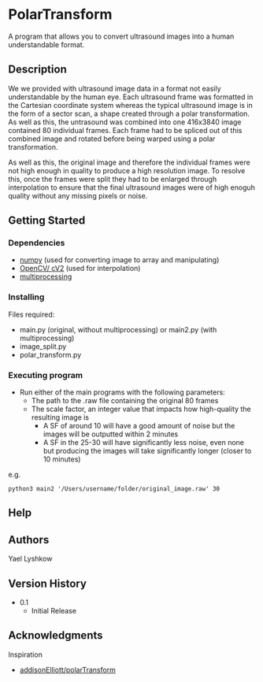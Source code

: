 # PolarTransform

A program that allows you to convert ultrasound images into a human understandable format.

## Description

We we provided with ultrasound image data in a format not easily understandable by the human eye. Each ultrasound frame was formatted in the Cartesian coordinate system whereas the typical ultrasound image is in the form of a sector scan, a shape created through a polar transformation. As well as this, the untrasound was combined into one 416x3840 image contained 80 individual frames. Each frame had to be spliced out of this combined image and rotated before being warped using a polar transformation. 

As well as this, the original image and therefore the individual frames were not high enough in quality to produce a high resolution image. To resolve this, once the frames were split they had to be enlarged through interpolation to ensure that the final ultrasound images were of high enoguh quality without any missing pixels or noise. 
## Getting Started

### Dependencies

* [numpy](https://numpy.org) (used for converting image to array and manipulating)
* [OpenCV/ cV2](https://pypi.org/project/opencv-python/) (used for interpolation)
* [multiprocessing](https://docs.python.org/3/library/multiprocessing.html)

### Installing

Files required:
   * main.py (original, without multiprocessing) or main2.py (with multiprocessing)
   * image_split.py
   * polar_transform.py

### Executing program

* Run either of the main programs with the following parameters:
  * The path to the .raw file containing the original 80 frames
  * The scale factor, an integer value that impacts how high-quality the resulting image is
       * A SF of around 10 will have a good amount of noise but the images will be outputted within 2 minutes
       * A SF in the 25-30 will have significantly less noise, even none but producing the images will take significantly longer (closer to 10 minutes)

e.g.
```
python3 main2 '/Users/username/folder/original_image.raw' 30
```

## Help

## Authors

Yael Lyshkow

## Version History

* 0.1
    * Initial Release

## Acknowledgments

Inspiration
* [addisonElliott/polarTransform](https://github.com/addisonElliott/polarTransform/tree/master/polarTransform)
